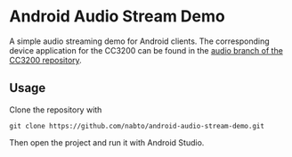 # Android Audio Stream Demo
A simple audio streaming demo for Android clients. The corresponding device application for the CC3200 can be found in the [audio branch of the CC3200 repository](https://github.com/nabto/unabto-cc3200/tree/audio).

## Usage
Clone the repository with 
```
git clone https://github.com/nabto/android-audio-stream-demo.git
```
Then open the project and run it with Android Studio.
